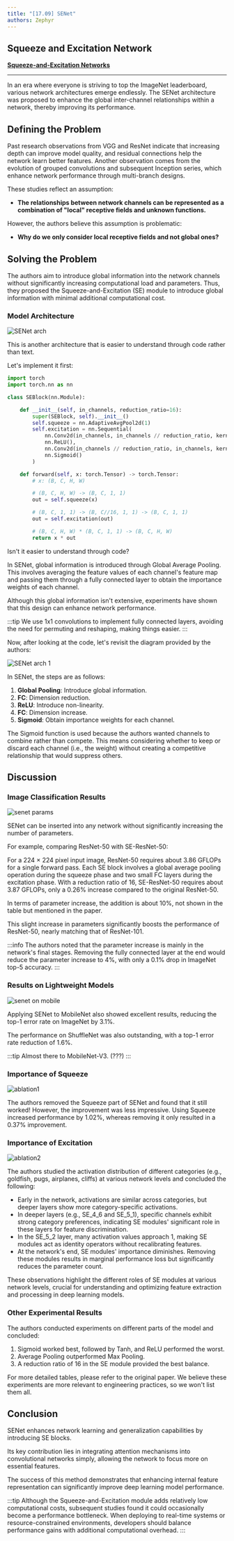 ```yaml
---
title: "[17.09] SENet"
authors: Zephyr
---
```


## Squeeze and Excitation Network

[**Squeeze-and-Excitation Networks**](https://arxiv.org/abs/1709.01507)

---

In an era where everyone is striving to top the ImageNet leaderboard, various network architectures emerge endlessly. The SENet architecture was proposed to enhance the global inter-channel relationships within a network, thereby improving its performance.

## Defining the Problem

Past research observations from VGG and ResNet indicate that increasing depth can improve model quality, and residual connections help the network learn better features. Another observation comes from the evolution of grouped convolutions and subsequent Inception series, which enhance network performance through multi-branch designs.

These studies reflect an assumption:

- **The relationships between network channels can be represented as a combination of "local" receptive fields and unknown functions.**

However, the authors believe this assumption is problematic:

- **Why do we only consider local receptive fields and not global ones?**

## Solving the Problem

The authors aim to introduce global information into the network channels without significantly increasing computational load and parameters. Thus, they proposed the Squeeze-and-Excitation (SE) module to introduce global information with minimal additional computational cost.

### Model Architecture

![SENet arch](./img/img1.jpg)

This is another architecture that is easier to understand through code rather than text.

Let's implement it first:

```python
import torch
import torch.nn as nn

class SEBlock(nn.Module):

    def __init__(self, in_channels, reduction_ratio=16):
        super(SEBlock, self).__init__()
        self.squeeze = nn.AdaptiveAvgPool2d(1)
        self.excitation = nn.Sequential(
            nn.Conv2d(in_channels, in_channels // reduction_ratio, kernel_size=1, stride=1, padding=0, bias=False),
            nn.ReLU(),
            nn.Conv2d(in_channels // reduction_ratio, in_channels, kernel_size=1, stride=1, padding=0, bias=False),
            nn.Sigmoid()
        )

    def forward(self, x: torch.Tensor) -> torch.Tensor:
        # x: (B, C, H, W)

        # (B, C, H, W) -> (B, C, 1, 1)
        out = self.squeeze(x)

        # (B, C, 1, 1) -> (B, C//16, 1, 1) -> (B, C, 1, 1)
        out = self.excitation(out)

        # (B, C, H, W) * (B, C, 1, 1) -> (B, C, H, W)
        return x * out
```

Isn't it easier to understand through code?

In SENet, global information is introduced through Global Average Pooling. This involves averaging the feature values of each channel's feature map and passing them through a fully connected layer to obtain the importance weights of each channel.

Although this global information isn't extensive, experiments have shown that this design can enhance network performance.

:::tip
We use 1x1 convolutions to implement fully connected layers, avoiding the need for permuting and reshaping, making things easier.
:::

Now, after looking at the code, let's revisit the diagram provided by the authors:

![SENet arch 1](./img/img2.jpg)

In SENet, the steps are as follows:

1. **Global Pooling**: Introduce global information.
2. **FC**: Dimension reduction.
3. **ReLU**: Introduce non-linearity.
4. **FC**: Dimension increase.
5. **Sigmoid**: Obtain importance weights for each channel.

The Sigmoid function is used because the authors wanted channels to combine rather than compete. This means considering whether to keep or discard each channel (i.e., the weight) without creating a competitive relationship that would suppress others.

## Discussion

### Image Classification Results

![senet params](./img/img3.jpg)

SENet can be inserted into any network without significantly increasing the number of parameters.

For example, comparing ResNet-50 with SE-ResNet-50:

For a 224 × 224 pixel input image, ResNet-50 requires about 3.86 GFLOPs for a single forward pass. Each SE block involves a global average pooling operation during the squeeze phase and two small FC layers during the excitation phase. With a reduction ratio of 16, SE-ResNet-50 requires about 3.87 GFLOPs, only a 0.26% increase compared to the original ResNet-50.

In terms of parameter increase, the addition is about 10%, not shown in the table but mentioned in the paper.

This slight increase in parameters significantly boosts the performance of ResNet-50, nearly matching that of ResNet-101.

:::info
The authors noted that the parameter increase is mainly in the network's final stages. Removing the fully connected layer at the end would reduce the parameter increase to 4%, with only a 0.1% drop in ImageNet top-5 accuracy.
:::

### Results on Lightweight Models

![senet on mobile](./img/img4.jpg)

Applying SENet to MobileNet also showed excellent results, reducing the top-1 error rate on ImageNet by 3.1%.

The performance on ShuffleNet was also outstanding, with a top-1 error rate reduction of 1.6%.

:::tip
Almost there to MobileNet-V3. (???)
:::

### Importance of Squeeze

![ablation1](./img/img5.jpg)

The authors removed the Squeeze part of SENet and found that it still worked! However, the improvement was less impressive. Using Squeeze increased performance by 1.02%, whereas removing it only resulted in a 0.37% improvement.

### Importance of Excitation

![ablation2](./img/img6.jpg)

The authors studied the activation distribution of different categories (e.g., goldfish, pugs, airplanes, cliffs) at various network levels and concluded the following:

- Early in the network, activations are similar across categories, but deeper layers show more category-specific activations.
- In deeper layers (e.g., SE_4_6 and SE_5_1), specific channels exhibit strong category preferences, indicating SE modules' significant role in these layers for feature discrimination.
- In the SE_5_2 layer, many activation values approach 1, making SE modules act as identity operators without recalibrating features.
- At the network's end, SE modules' importance diminishes. Removing these modules results in marginal performance loss but significantly reduces the parameter count.

These observations highlight the different roles of SE modules at various network levels, crucial for understanding and optimizing feature extraction and processing in deep learning models.

### Other Experimental Results

The authors conducted experiments on different parts of the model and concluded:

1. Sigmoid worked best, followed by Tanh, and ReLU performed the worst.
2. Average Pooling outperformed Max Pooling.
3. A reduction ratio of 16 in the SE module provided the best balance.

For more detailed tables, please refer to the original paper. We believe these experiments are more relevant to engineering practices, so we won't list them all.

## Conclusion

SENet enhances network learning and generalization capabilities by introducing SE blocks.

Its key contribution lies in integrating attention mechanisms into convolutional networks simply, allowing the network to focus more on essential features.

The success of this method demonstrates that enhancing internal feature representation can significantly improve deep learning model performance.

:::tip
Although the Squeeze-and-Excitation module adds relatively low computational costs, subsequent studies found it could occasionally become a performance bottleneck. When deploying to real-time systems or resource-constrained environments, developers should balance performance gains with additional computational overhead.
:::
